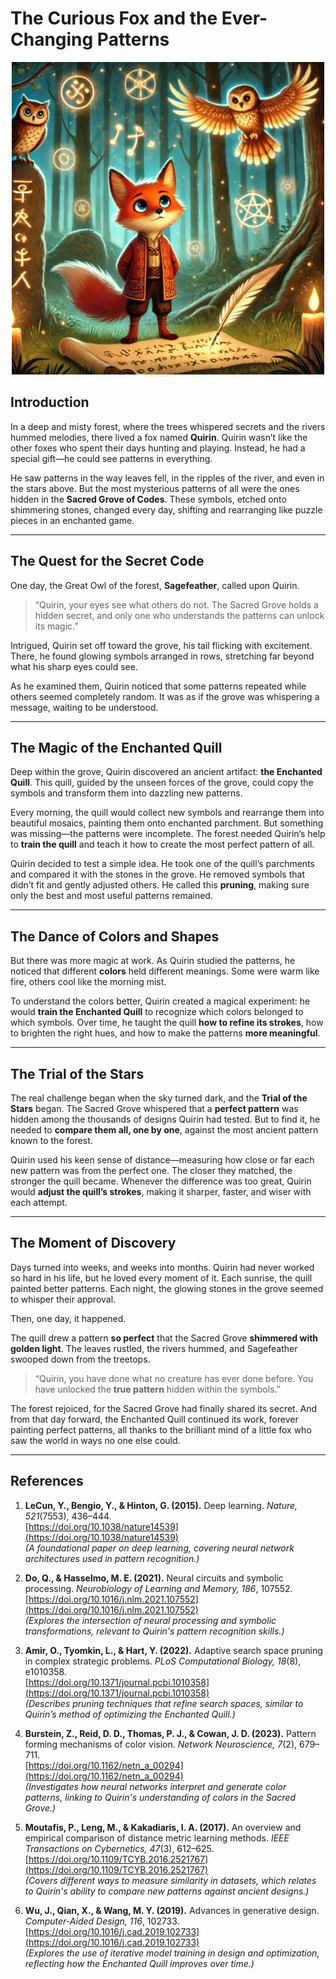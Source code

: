 # The Curious Fox and the Ever-Changing Patterns

<p align="center">
  <img src="https://raw.githubusercontent.com/olejardamir/hackingbtc/refs/heads/main/chaper4/chapter4.webp?raw=true" width="500">
</p>

## Introduction

In a deep and misty forest, where the trees whispered secrets and the rivers hummed melodies, there lived a fox named **Quirin**. Quirin wasn’t like the other foxes who spent their days hunting and playing. Instead, he had a special gift—he could see patterns in everything.

He saw patterns in the way leaves fell, in the ripples of the river, and even in the stars above. But the most mysterious patterns of all were the ones hidden in the **Sacred Grove of Codes**. These symbols, etched onto shimmering stones, changed every day, shifting and rearranging like puzzle pieces in an enchanted game.

---

## The Quest for the Secret Code

One day, the Great Owl of the forest, **Sagefeather**, called upon Quirin.

> “Quirin, your eyes see what others do not. The Sacred Grove holds a hidden secret, and only one who understands the patterns can unlock its magic.”

Intrigued, Quirin set off toward the grove, his tail flicking with excitement. There, he found glowing symbols arranged in rows, stretching far beyond what his sharp eyes could see.

As he examined them, Quirin noticed that some patterns repeated while others seemed completely random. It was as if the grove was whispering a message, waiting to be understood.

---

## The Magic of the Enchanted Quill

Deep within the grove, Quirin discovered an ancient artifact: **the Enchanted Quill**. This quill, guided by the unseen forces of the grove, could copy the symbols and transform them into dazzling new patterns.

Every morning, the quill would collect new symbols and rearrange them into beautiful mosaics, painting them onto enchanted parchment. But something was missing—the patterns were incomplete. The forest needed Quirin’s help to **train the quill** and teach it how to create the most perfect pattern of all.

Quirin decided to test a simple idea. He took one of the quill’s parchments and compared it with the stones in the grove. He removed symbols that didn’t fit and gently adjusted others. He called this **pruning**, making sure only the best and most useful patterns remained.

---

## The Dance of Colors and Shapes

But there was more magic at work. As Quirin studied the patterns, he noticed that different **colors** held different meanings. Some were warm like fire, others cool like the morning mist.

To understand the colors better, Quirin created a magical experiment: he would **train the Enchanted Quill** to recognize which colors belonged to which symbols. Over time, he taught the quill **how to refine its strokes**, how to brighten the right hues, and how to make the patterns **more meaningful**.

---

## The Trial of the Stars

The real challenge began when the sky turned dark, and the **Trial of the Stars** began. The Sacred Grove whispered that a **perfect pattern** was hidden among the thousands of designs Quirin had tested. But to find it, he needed to **compare them all, one by one**, against the most ancient pattern known to the forest.

Quirin used his keen sense of distance—measuring how close or far each new pattern was from the perfect one. The closer they matched, the stronger the quill became. Whenever the difference was too great, Quirin would **adjust the quill’s strokes**, making it sharper, faster, and wiser with each attempt.

---

## The Moment of Discovery

Days turned into weeks, and weeks into months. Quirin had never worked so hard in his life, but he loved every moment of it. Each sunrise, the quill painted better patterns. Each night, the glowing stones in the grove seemed to whisper their approval.

Then, one day, it happened.

The quill drew a pattern **so perfect** that the Sacred Grove **shimmered with golden light**. The leaves rustled, the rivers hummed, and Sagefeather swooped down from the treetops.

> “Quirin, you have done what no creature has ever done before. You have unlocked the **true pattern** hidden within the symbols.”

The forest rejoiced, for the Sacred Grove had finally shared its secret. And from that day forward, the Enchanted Quill continued its work, forever painting perfect patterns, all thanks to the brilliant mind of a little fox who saw the world in ways no one else could.


---

## References

1. **LeCun, Y., Bengio, Y., & Hinton, G. (2015).** Deep learning. *Nature, 521*(7553), 436–444.  
   [https://doi.org/10.1038/nature14539](https://doi.org/10.1038/nature14539)  
   *(A foundational paper on deep learning, covering neural network architectures used in pattern recognition.)*

2. **Do, Q., & Hasselmo, M. E. (2021).** Neural circuits and symbolic processing. *Neurobiology of Learning and Memory, 186*, 107552.  
   [https://doi.org/10.1016/j.nlm.2021.107552](https://doi.org/10.1016/j.nlm.2021.107552)  
   *(Explores the intersection of neural processing and symbolic transformations, relevant to Quirin's pattern recognition skills.)*

3. **Amir, O., Tyomkin, L., & Hart, Y. (2022).** Adaptive search space pruning in complex strategic problems. *PLoS Computational Biology, 18*(8), e1010358.  
   [https://doi.org/10.1371/journal.pcbi.1010358](https://doi.org/10.1371/journal.pcbi.1010358)  
   *(Describes pruning techniques that refine search spaces, similar to Quirin’s method of optimizing the Enchanted Quill.)*

4. **Burstein, Z., Reid, D. D., Thomas, P. J., & Cowan, J. D. (2023).** Pattern forming mechanisms of color vision. *Network Neuroscience, 7*(2), 679–711.  
   [https://doi.org/10.1162/netn_a_00294](https://doi.org/10.1162/netn_a_00294)  
   *(Investigates how neural networks interpret and generate color patterns, linking to Quirin's understanding of colors in the Sacred Grove.)*

5. **Moutafis, P., Leng, M., & Kakadiaris, I. A. (2017).** An overview and empirical comparison of distance metric learning methods. *IEEE Transactions on Cybernetics, 47*(3), 612–625.  
   [https://doi.org/10.1109/TCYB.2016.2521767](https://doi.org/10.1109/TCYB.2016.2521767)  
   *(Covers different ways to measure similarity in datasets, which relates to Quirin's ability to compare new patterns against ancient designs.)*

6. **Wu, J., Qian, X., & Wang, M. Y. (2019).** Advances in generative design. *Computer-Aided Design, 116*, 102733.  
   [https://doi.org/10.1016/j.cad.2019.102733](https://doi.org/10.1016/j.cad.2019.102733)  
   *(Explores the use of iterative model training in design and optimization, reflecting how the Enchanted Quill improves over time.)*

